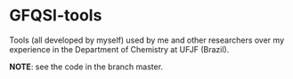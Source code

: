 # GFQSI-tools
Tools (all developed by myself) used by me and other researchers over my experience in the Department of Chemistry at UFJF (Brazil). 

**NOTE**: see the code in the branch master.
